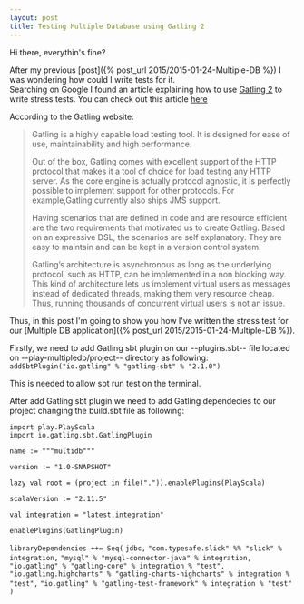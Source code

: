 ```yaml
---
layout: post
title: Testing Multiple Database using Gatling 2
---
```


Hi there, everythin's fine?

After my previous [post]({% post_url 2015/2015-01-24-Multiple-DB %}) I was wondering how could I write tests for it.  
Searching on Google I found an article explaining how to use [Gatling 2](http://gatling.io/) to write stress tests.
You can check out this article [here](http://sysgears.com/articles/restful-service-load-testing-using-gatling-2/)


According to the Gatling website:  

> Gatling is a highly capable load testing tool. It is designed for ease of use, maintainability and high performance.
> 
> Out of the box, Gatling comes with excellent support of the HTTP protocol that makes it a tool of choice for load testing any HTTP server. As the core engine is actually protocol agnostic, it is perfectly possible to implement support for other protocols. For example,Gatling currently also ships JMS support.
> 
> Having scenarios that are defined in code and are resource efficient are the two requirements that motivated us to create Gatling. Based on an expressive DSL, the scenarios are self explanatory. They are easy to maintain and can be kept in a version control system.
> 
> Gatling’s architecture is asynchronous as long as the underlying protocol, such as HTTP, can be implemented in a non blocking way. This kind of architecture lets us implement virtual users as messages instead of dedicated threads, making them very resource cheap. Thus, running thousands of concurrent virtual users is not an issue.

Thus, in this post I'm going to show you how I've written the stress test for our [Multiple DB application]({% post_url 2015/2015-01-24-Multiple-DB %}).

Firstly, we need to add Gatling sbt plugin on our --plugins.sbt-- file located on --play-multipledb/project-- directory as following:  
`addSbtPlugin("io.gatling" % "gatling-sbt" % "2.1.0")`

This is needed to allow sbt run test on the terminal.

After add Gatling sbt plugin we need to add Gatling dependecies to our project changing the build.sbt file as following:  

`import play.PlayScala`  
`import io.gatling.sbt.GatlingPlugin`

`name := """multidb"""`

`version := "1.0-SNAPSHOT"`

`lazy val root = (project in file(".")).enablePlugins(PlayScala)`

`scalaVersion := "2.11.5"`

`val integration = "latest.integration"`

`enablePlugins(GatlingPlugin)`

`libraryDependencies ++= Seq(`
  `jdbc,`
  `"com.typesafe.slick" %% "slick" % integration,`
  `"mysql" % "mysql-connector-java" % integration,`
  `"io.gatling" % "gatling-core" % integration % "test",`
  `"io.gatling.highcharts" % "gatling-charts-highcharts" % integration % "test",`
  `"io.gatling" % "gatling-test-framework" % integration % "test"`
`)`